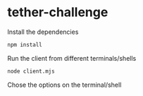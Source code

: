 # tether-challenge

Install the dependencies
```sh
npm install
```

Run the client from different terminals/shells
```sh
node client.mjs
```

Chose the options on the terminal/shell
